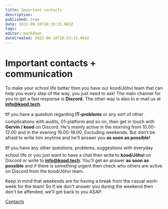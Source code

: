 ```yaml
---
title: Important contacts
description: 
published: true
date: 2022-08-10T20:19:25.683Z
tags: 
editor: markdown
dateCreated: 2022-08-10T16:53:15.964Z
---
```


# Important contacts + communication

To make your school life better then you have our kood/Jõhvi team that can help you every step of the way, you just need to ask! The main channel for you to get a fast response is **Discord.** The other way is also to e-mail us at **info@kood.tech**. 

❗If you have a question regarding **IT-problems** or any sort of other complications with audits, 01-platform and so on, then get in touch with **Gervin / kood** on Discord. He's mainly active in the morning from 10.00-12.00 and in the evening 16.00-18.00. Excluding weekends. But don't be afraid to write him anytime and he'll answer you **as soon as possible!**

❗If you have any other questions, problems, suggestions with everyday school life or you just want to have a chat then write to **kood/Jõhvi** on Discord or write to **info@kood.tech.** You'll get an answer **as soon as possible** and if there is something urgent then check who others are active on Discord from the kood/Jõhvi team. 

Keep in mind that weekends are for having a break from the casual work-week for the team! So if we don't answer you during the weekend then don't be affended, we'll get back to you ASAP.
   
[Contacts](https://koodjohvi.notion.site/c9e592f982cb45e5b638395418532c5b)
